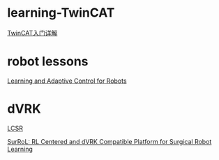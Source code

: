 # learning-TwinCAT

[TwinCAT入门详解](http://www.siemcon.com/index.php?m=content&c=index&a=show&catid=39&id=1934)

# robot lessons
[Learning and Adaptive Control for Robots](https://www.epfl.ch/labs/lasa/mit-press-book-learning/#mit-book-table)


# dVRK
[LCSR](http://jhu-lcsr.github.io/software)

[SurRoL: RL Centered and dVRK Compatible Platform for Surgical Robot Learning](https://med-air.github.io/SurRoL)

